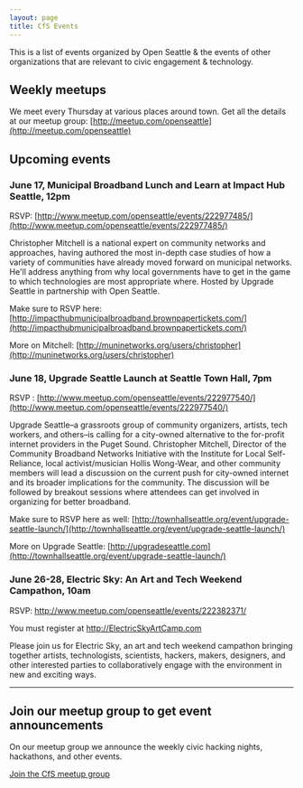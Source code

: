 ```yaml
---
layout: page
title: CfS Events
---
```


This is a list of events organized by Open Seattle & the events of other organizations that are relevant to civic engagement & technology.

## Weekly meetups

We meet every Thursday at various places around town. Get all the details at our meetup group: [http://meetup.com/openseattle](http://meetup.com/openseattle)

## Upcoming events

### June 17, Municipal Broadband Lunch and Learn at Impact Hub Seattle, 12pm

RSVP:  [http://www.meetup.com/openseattle/events/222977485/](http://www.meetup.com/openseattle/events/222977485/)

Christopher Mitchell is a national expert on community networks and approaches, having authored the most in-depth case studies of how a variety of communities have already moved forward on municipal networks. He'll address anything from why local governments have to get in the game to which technologies are most appropriate where. Hosted by Upgrade Seattle in partnership with Open Seattle.

Make sure to RSVP here: [http://impacthubmunicipalbroadband.brownpapertickets.com/](http://impacthubmunicipalbroadband.brownpapertickets.com/)

More on Mitchell: [http://muninetworks.org/users/christopher](http://muninetworks.org/users/christopher)

### June 18,  Upgrade Seattle Launch  at Seattle Town Hall, 7pm

RSVP : [http://www.meetup.com/openseattle/events/222977540/](http://www.meetup.com/openseattle/events/222977540/)

Upgrade Seattle–a grassroots group of community organizers, artists, tech workers, and others–is calling for a city-owned alternative to the for-profit internet providers in the Puget Sound. Christopher Mitchell, Director of the Community Broadband Networks Initiative with the Institute for Local Self-Reliance, local activist/musician Hollis Wong-Wear, and other community members will lead a discussion on the current push for city-owned internet and its broader implications for the community. The discussion will be followed by breakout sessions where attendees can get involved in organizing for better broadband.

Make sure to RSVP here as well: [http://townhallseattle.org/event/upgrade-seattle-launch/](http://townhallseattle.org/event/upgrade-seattle-launch/)

More on Upgrade Seattle: [http://upgradeseattle.com](http://townhallseattle.org/event/upgrade-seattle-launch/)

### June 26-28, Electric Sky: An Art and Tech Weekend Campathon, 10am

RSVP: http://www.meetup.com/openseattle/events/222382371/

You must register at http://ElectricSkyArtCamp.com

Please join us for Electric Sky, an art and tech weekend campathon bringing together artists, technologists, scientists, hackers, makers, designers, and other interested parties to collaboratively engage with the environment in new and exciting ways.


---



<h2>Join our meetup group to get event announcements</h2>
<p>On our meetup group we announce the weekly civic hacking nights, hackathons, and other events.</p>
<p><a href="http://meetup.com/openseattle" class="button" target="_blank">Join the CfS meetup group</a></p>


